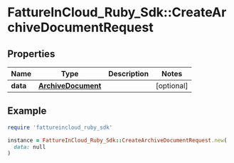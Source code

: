# FattureInCloud_Ruby_Sdk::CreateArchiveDocumentRequest

## Properties

| Name | Type | Description | Notes |
| ---- | ---- | ----------- | ----- |
| **data** | [**ArchiveDocument**](ArchiveDocument.md) |  | [optional] |

## Example

```ruby
require 'fattureincloud_ruby_sdk'

instance = FattureInCloud_Ruby_Sdk::CreateArchiveDocumentRequest.new(
  data: null
)
```

